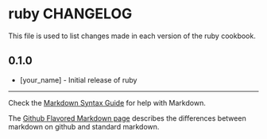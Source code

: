 ruby CHANGELOG
==============

This file is used to list changes made in each version of the ruby cookbook.

0.1.0
-----
- [your_name] - Initial release of ruby

- - -
Check the [Markdown Syntax Guide](http://daringfireball.net/projects/markdown/syntax) for help with Markdown.

The [Github Flavored Markdown page](http://github.github.com/github-flavored-markdown/) describes the differences between markdown on github and standard markdown.
